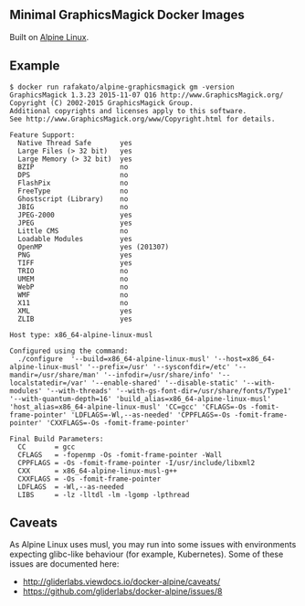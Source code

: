 Minimal GraphicsMagick Docker Images
---------------------------------------------------------

Built on [Alpine Linux](https://alpinelinux.org/).

Example
-------

    $ docker run rafakato/alpine-graphicsmagick gm -version
    GraphicsMagick 1.3.23 2015-11-07 Q16 http://www.GraphicsMagick.org/
    Copyright (C) 2002-2015 GraphicsMagick Group.
    Additional copyrights and licenses apply to this software.
    See http://www.GraphicsMagick.org/www/Copyright.html for details.

    Feature Support:
      Native Thread Safe       yes
      Large Files (> 32 bit)   yes
      Large Memory (> 32 bit)  yes
      BZIP                     no
      DPS                      no
      FlashPix                 no
      FreeType                 no
      Ghostscript (Library)    no
      JBIG                     no
      JPEG-2000                yes
      JPEG                     yes
      Little CMS               no
      Loadable Modules         yes
      OpenMP                   yes (201307)
      PNG                      yes
      TIFF                     yes
      TRIO                     no
      UMEM                     no
      WebP                     no
      WMF                      no
      X11                      no
      XML                      yes
      ZLIB                     yes

    Host type: x86_64-alpine-linux-musl

    Configured using the command:
      ./configure  '--build=x86_64-alpine-linux-musl' '--host=x86_64-alpine-linux-musl' '--prefix=/usr' '--sysconfdir=/etc' '--mandir=/usr/share/man' '--infodir=/usr/share/info' '--localstatedir=/var' '--enable-shared' '--disable-static' '--with-modules' '--with-threads' '--with-gs-font-dir=/usr/share/fonts/Type1' '--with-quantum-depth=16' 'build_alias=x86_64-alpine-linux-musl' 'host_alias=x86_64-alpine-linux-musl' 'CC=gcc' 'CFLAGS=-Os -fomit-frame-pointer' 'LDFLAGS=-Wl,--as-needed' 'CPPFLAGS=-Os -fomit-frame-pointer' 'CXXFLAGS=-Os -fomit-frame-pointer'

    Final Build Parameters:
      CC       = gcc
      CFLAGS   = -fopenmp -Os -fomit-frame-pointer -Wall
      CPPFLAGS = -Os -fomit-frame-pointer -I/usr/include/libxml2
      CXX      = x86_64-alpine-linux-musl-g++
      CXXFLAGS = -Os -fomit-frame-pointer
      LDFLAGS  = -Wl,--as-needed
      LIBS     = -lz -lltdl -lm -lgomp -lpthread

Caveats
-------

As Alpine Linux uses musl, you may run into some issues with environments
expecting glibc-like behaviour (for example, Kubernetes). Some of these issues
are documented here:

- http://gliderlabs.viewdocs.io/docker-alpine/caveats/
- https://github.com/gliderlabs/docker-alpine/issues/8
